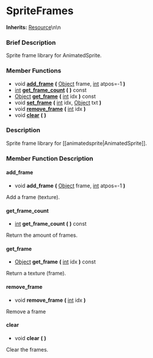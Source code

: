 #  SpriteFrames  
**Inherits:** [Resource](class_resource)\\n\\n
###  Brief Description  
Sprite frame library for AnimatedSprite.

###  Member Functions 
  * void  **[add_frame](#add_frame)**  **(** [Object](class_object) frame, [int](class_int) atpos=-1  **)**
  * [int](class_int)  **[get_frame_count](#get_frame_count)**  **(** **)** const
  * [Object](class_object)  **[get_frame](#get_frame)**  **(** [int](class_int) idx  **)** const
  * void  **[set_frame](#set_frame)**  **(** [int](class_int) idx, [Object](class_object) txt  **)**
  * void  **[remove_frame](#remove_frame)**  **(** [int](class_int) idx  **)**
  * void  **[clear](#clear)**  **(** **)**

###  Description  
Sprite frame library for [[animatedsprite|AnimatedSprite]].

###  Member Function Description  

#### <a name="add_frame">add_frame</a>
  * void  **add_frame**  **(** [Object](class_object) frame, [int](class_int) atpos=-1  **)**

Add a frame (texture).

#### <a name="get_frame_count">get_frame_count</a>
  * [int](class_int)  **get_frame_count**  **(** **)** const

Return the amount of frames.

#### <a name="get_frame">get_frame</a>
  * [Object](class_object)  **get_frame**  **(** [int](class_int) idx  **)** const

Return a texture (frame).

#### <a name="remove_frame">remove_frame</a>
  * void  **remove_frame**  **(** [int](class_int) idx  **)**

Remove a frame

#### <a name="clear">clear</a>
  * void  **clear**  **(** **)**

Clear the frames.

